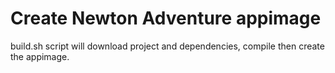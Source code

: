 # Create Newton Adventure appimage

build.sh script will download project and dependencies, compile then create the appimage.
